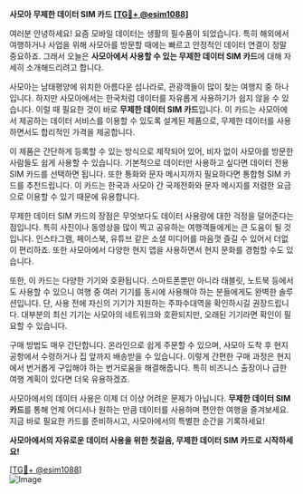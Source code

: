 **사모아 무제한 데이터 SIM 카드 [[TG💪+ @esim1088](https://t.me/s/esim1088)]**

여러분 안녕하세요! 요즘 모바일 데이터는 생활의 필수품이 되었습니다. 특히 해외에서 여행하거나 사업을 위해 사모아를 방문할 때에는 빠르고 안정적인 데이터 연결이 정말 중요하죠. 그래서 오늘은 **사모아에서 사용할 수 있는 무제한 데이터 SIM 카드**에 대해 자세히 소개해드리려고 합니다.

사모아는 남태평양에 위치한 아름다운 섬나라로, 관광객들이 많이 찾는 여행지 중 하나입니다. 하지만 사모아에서는 한국처럼 데이터를 자유롭게 사용하기가 쉽지 않을 수 있습니다. 이럴 때 필요한 것이 바로 **무제한 데이터 SIM 카드**입니다. 이 카드는 사모아에서 제공하는 데이터 서비스를 이용할 수 있도록 설계된 제품으로, 무제한 데이터를 사용하면서도 합리적인 가격을 제공합니다.

이 제품은 간단하게 등록할 수 있는 방식으로 제작되어 있어, 비자 없이 사모아를 방문한 사람들도 쉽게 사용할 수 있습니다. 기본적으로 데이터만 사용하고 싶다면 데이터 전용 SIM 카드를 선택하면 됩니다. 또한 통화와 문자 메시지까지 필요하다면 통합형 SIM 카드를 추천드립니다. 이 카드는 한국과 사모아 간 국제전화와 문자 메시지를 저렴한 요금으로 이용할 수 있기 때문에 유용합니다.

무제한 데이터 SIM 카드의 장점은 무엇보다도 데이터 사용량에 대한 걱정을 덜어준다는 점입니다. 특히 사진이나 동영상을 많이 찍고 공유하는 여행객들에게는 큰 도움이 될 것입니다. 인스타그램, 페이스북, 유튜브 같은 소셜 미디어를 마음껏 즐길 수 있어서 더없이 편리하죠. 또한 사모아에서 다양한 현지 앱을 사용하면서 현지 문화를 경험할 수도 있습니다.

또한, 이 카드는 다양한 기기와 호환됩니다. 스마트폰뿐만 아니라 태블릿, 노트북 등에서도 사용할 수 있으니 여행 중 여러 기기를 동시에 사용해야 하는 분들에게도 완벽한 솔루션입니다. 단, 사용 전에 자신의 기기가 지원하는 주파수대역을 확인하시길 권장드립니다. 대부분의 최신 기기는 사모아의 네트워크와 호환되지만, 오래된 기기라면 확인이 필요할 수 있습니다.

구매 방법도 매우 간단합니다. 온라인으로 쉽게 주문할 수 있으며, 사모아 도착 후 현지 공항에서 수령하거나 집 앞까지 배송받을 수 있습니다. 이렇게 간편한 구매 과정은 현지에서 번거롭게 구입해야 하는 번거로움을 해결해줍니다. 특히 비즈니스 출장이나 급한 여행 계획이 있다면 더욱 유용하겠죠.

사모아에서의 데이터 사용은 이제 더 이상 어려운 문제가 아닙니다. **무제한 데이터 SIM 카드**를 통해 언제 어디서나 원하는 만큼 데이터를 사용하며 편안한 여행을 즐겨보세요. 지금 바로 필요한 카드를 준비하시고, 사모아에서의 특별한 순간을 기록하세요!

**사모아에서의 자유로운 데이터 사용을 위한 첫걸음, 무제한 데이터 SIM 카드로 시작하세요!**

[[TG💪+ @esim1088](https://t.me/s/esim1088)]  
![Image](https://i.postimg.cc/Y0z9fWf4/image.png)